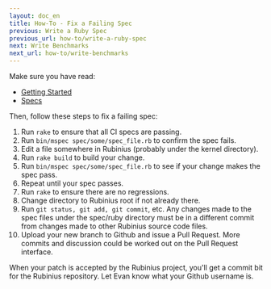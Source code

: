 ```yaml
---
layout: doc_en
title: How-To - Fix a Failing Spec
previous: Write a Ruby Spec
previous_url: how-to/write-a-ruby-spec
next: Write Benchmarks
next_url: how-to/write-benchmarks
---
```


Make sure you have read:

  *  [Getting Started](/doc/en/getting-started/)
  *  [Specs](/doc/en/specs/)

Then, follow these steps to fix a failing spec:

  1.  Run `rake` to ensure that all CI specs are passing.
  2.  Run `bin/mspec spec/some/spec_file.rb` to confirm the spec fails.
  3.  Edit a file somewhere in Rubinius (probably under the kernel directory).
  4.  Run `rake build` to build your change.
  5.  Run `bin/mspec spec/some/spec_file.rb` to see if your change makes the
      spec pass.
  6.  Repeat until your spec passes.
  7.  Run `rake` to ensure there are no regressions.
  8.  Change directory to Rubinius root if not already there.
  9.  Run `git status, git add, git commit`, etc. Any changes made to the spec
      files under the spec/ruby directory must be in a different commit from
      changes made to other Rubinius source code files.
  10. Upload your new branch to Github and issue a Pull Request. More commits and discussion
      could be worked out on the Pull Request interface.

When your patch is accepted by the Rubinius project, you'll get a commit bit
for the Rubinius repository. Let Evan know what your Github username is.
